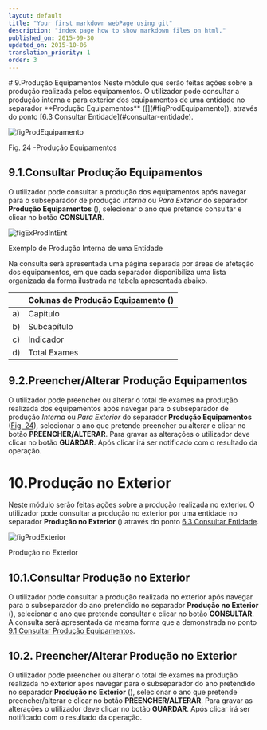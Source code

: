 ```yaml
---
layout: default
title: "Your first markdown webPage using git"
description: "index page how to show markdown files on html."
published_on: 2015-09-30
updated_on: 2015-10-06
translation_priority: 1
order: 3
---
```


<p id="produo-equipamentos"></p>
# 9.Produção Equipamentos
Neste módulo que serão feitas ações sobre a produção realizada pelos equipamentos.
O utilizador pode consultar a produção interna e para exterior dos equipamentos de uma entidade no separador **Produção Equipamentos** ([](#figProdEquipamento)), através do ponto [6.3 Consultar Entidade](#consultar-entidade).

![figProdEquipamento](img/pages/9_0_1.jpg)

<p class="caption" id="figProdEquipamento"> Fig. 24 -Produção Equipamentos</p>

<p id="consultarProducaoEquipamento"></p>

## 9.1.Consultar Produção Equipamentos
O utilizador pode consultar a produção dos equipamentos após navegar para o subseparador de produção *Interna* ou *Para Exterior* do separador **Produção Equipamentos** ([](#figProdEquipamento)), selecionar o ano que pretende consultar e clicar no botão **CONSULTAR**.

![figExProdIntEnt](img/pages/9_1_1.jpg)

<p class="caption" id="figExProdIntEnt"> Exemplo de Produção Interna de uma Entidade</p>

Na consulta será apresentada uma página separada por áreas de afetação dos equipamentos, em que cada separador disponibiliza uma lista organizada da forma ilustrada na tabela apresentada abaixo.

|    | Colunas de Produção Equipamento ([](#figExProdIntEnt))  | 
|----|------------------------------------------------------|
| a) | Capítulo                                             |
| b) | Subcapítulo                                          |
| c) | Indicador                                            |
| d) | Total Exames                                         |

<p id="preencherProducaoEquipamento"></p>

## 9.2.Preencher/Alterar Produção Equipamentos

O utilizador pode preencher ou alterar o total de exames na produção realizada dos equipamentos após navegar para o subseparador de produção *Interna* ou *Para Exterior* do separador **Produção Equipamentos** ([Fig. 24](#fig24)), selecionar o ano que pretende preencher ou alterar e clicar no botão **PREENCHER/ALTERAR**.
Para gravar as alterações o utilizador deve clicar no botão **GUARDAR**. Após clicar irá ser notificado com o resultado da operação.

# 10.Produção no Exterior

Neste módulo serão feitas ações sobre a produção realizada no exterior.
O utilizador pode consultar a produção no exterior por uma entidade no separador **Produção no Exterior** ([](#figProdExterior)) através do ponto [6.3 Consultar Entidade](#consultar-entidade).

![figProdExterior](img/pages/10_0_1.jpg)

<p class="caption" id="figProdExterior"> Produção no Exterior</p>

<p id="consultarProducaoRealizadaExterior"></p>

## 10.1.Consultar Produção no Exterior
O utilizador pode consultar a produção realizada no exterior após navegar para o subseparador do ano pretendido no separador **Produção no Exterior** ([](#figProdExterior)), selecionar o ano que pretende consultar e clicar no botão **CONSULTAR**.
A consulta será apresentada da mesma forma que a demonstrada no ponto [9.1 Consultar Produção Equipamentos](#consultar-producao-equipamentos).

<p id="alterarProducaoRealizadaExterior"></p>

## 10.2. Preencher/Alterar Produção no Exterior
O utilizador pode preencher ou alterar o total de exames na produção realizada no exterior após navegar para o subseparador do ano pretendido no separador **Produção no Exterior** ([](#figProdExterior)), selecionar o ano que pretende preencher/alterar e clicar no botão **PREENCHER/ALTERAR**.
Para gravar as alterações o utilizador deve clicar no botão **GUARDAR**. Após clicar irá ser notificado com o resultado da operação.

